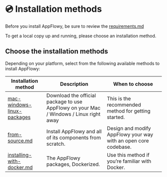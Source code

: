 # 💿 Installation methods

Before you install AppFlowy, be sure to review the [requirements.md](../requirements.md "mention")

To get a local copy up and running, please choose an installation method.

## Choose the installation methods

Depending on your platform, select from the following available methods to install AppFlowy:

| Installation method                                                 | Description                                                                            | When to choose                                                  |
| ------------------------------------------------------------------- | -------------------------------------------------------------------------------------- | --------------------------------------------------------------- |
| [mac-windows-linux-packages](mac-windows-linux-packages/ "mention") | Download the official package to use AppFlowy on your Mac / Windows / Linux right away | This is the recommended method for getting started.             |
| [from-source.md](from-source.md "mention")                          | Install AppFlowy and all of its components from scratch.                               | Design and modify AppFlowy your way with an open core codebase. |
| [installing-with-docker.md](installing-with-docker.md "mention")    | The AppFlowy packages, Dockerized.                                                     | Use this method if you’re familiar with Docker.                 |
